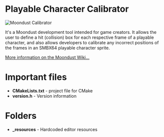 # Playable Character Calibrator

![Moondust Calibrator](https://github.com/WohlSoft/PGE-Project/blob/master/PlayableCalibrator/_resources/icon/calibrator_256.png)

It's a Moondust development tool intended for game creators. It allows the user to define a hit (collision) box for each respective frame of a playable character, and also allows developers to calibrate any incorrect positions of the frames in an SMBX64 playable character sprite.

[More information on the Moondust Wiki...](http://wohlsoft.ru/pgewiki/Playable_character_Calibrator)

# Important files

* **CMakeLists.txt** - project file for CMake
* **version.h** - Version information

# Folders

* **_resources** - Hardcoded editor resources
